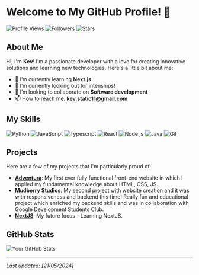 # Welcome to My GitHub Profile! 👋

![Profile Views](https://komarev.com/ghpvc/?username=KevStatic&style=flat-square)
![Followers](https://img.shields.io/github/followers/KevStatic?style=flat-square)
![Stars](https://img.shields.io/github/stars/KevStatic?style=flat-square)

## About Me

Hi, I'm **Kev**! I'm a passionate developer with a love for creating innovative solutions and learning new technologies. Here's a little bit about me:

- 🌱 I’m currently learning **Next.js**
- 💼 I’m currently looking out for intenships!
- 🤝 I’m looking to collaborate on **Software development**
- 📫 How to reach me: **kev.static11@gmail.com**

## My Skills

![Python](https://img.shields.io/badge/-Python-3776AB?style=flat-square&logo=python&logoColor=white)
![JavaScript](https://img.shields.io/badge/-JavaScript-F7DF1E?style=flat-square&logo=javascript&logoColor=black)
![Typescript](https://shields.io/badge/TypeScript-3178C6?logo=TypeScript&logoColor=FFF&style=flat-square)
![React](https://img.shields.io/badge/-React-61DAFB?style=flat-square&logo=react&logoColor=black)
![Node.js](https://img.shields.io/badge/-Node.js-339933?style=flat-square&logo=node.js&logoColor=white)
![Java](https://img.shields.io/badge/Java-ED8B00?style=flat-square&logo=openjdk&logoColor=white)
![Git](https://img.shields.io/badge/-Fullstack-F05032?style=flat-square&logo=git&logoColor=white)

## Projects

Here are a few of my projects that I'm particularly proud of:

- [**Adventura**](https://github.com/KevStatic/Adventura): My first ever fully functional front-end website in which I applied my fundamental knowledge about HTML, CSS, JS.
- [**Mudberry Studios**](https://github.com/KevStatic/GWOC-Project): My second project with website creation and it was with responsiveness and backend this time! Really fun and educational project which enriched my backend skills and was in collaboration with Google Development Students Club.
- [**NextJS**](https://github.com/KevStatic/NextJS_Trial): My future focus - Learning NextJS.

## GitHub Stats

![Your GitHub Stats](https://github-readme-stats.vercel.app/api?username=KevStatic&show_icons=true&theme=radical)

---

*Last updated: [21/05/2024]*

